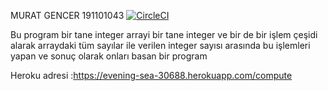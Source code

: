 MURAT GENCER 191101043
[![CircleCI](https://circleci.com/gh/bil-plane/firstodev.svg?style=svg)](https://circleci.com/gh/bil-plane/firstodev)

Bu program bir tane integer arrayi  bir tane integer ve bir de bir işlem çeşidi alarak arraydaki tüm sayılar ile verilen integer sayısı arasında bu işlemleri yapan ve sonuç olarak onları basan bir program

Heroku adresi :https://evening-sea-30688.herokuapp.com/compute
